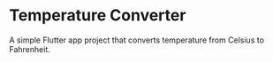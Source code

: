 # Temperature Converter

A simple Flutter app project that converts temperature from Celsius to Fahrenheit.